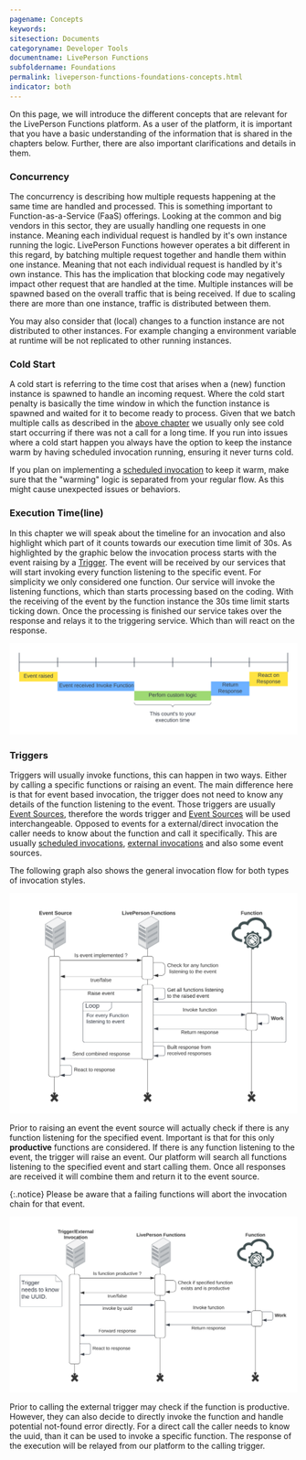 ```yaml
---
pagename: Concepts
keywords:
sitesection: Documents
categoryname: Developer Tools
documentname: LivePerson Functions
subfoldername: Foundations
permalink: liveperson-functions-foundations-concepts.html
indicator: both
---
```


On this page, we will introduce the different concepts that are relevant for the LivePerson Functions platform. As a user of the platform, it is important that you have a basic understanding of the information that is shared in the chapters below. Further, there are also important clarifications and details in them.

### Concurrency

The concurrency is describing how multiple requests happening at the same time are handled and processed. This is something important to Function-as-a-Service (FaaS) offerings. Looking at the common and big vendors in this sector, they are usually handling one requests in one instance. Meaning each individual request is handled by it's own instance running the logic. LivePerson Functions however operates a bit different in this regard, by batching multiple request together and handle them within one instance. Meaning that not each individual request is handled by it's own instance. This has the implication that blocking code may negatively impact other request that are handled at the time. Multiple instances will be spawned based on the overall traffic that is being received. If due to scaling there are more than one instance, traffic is distributed between them.

You may also consider that (local) changes to a function instance are not distributed to other instances. For example changing a environment variable at runtime will be not replicated to other running instances.

### Cold Start

A cold start is referring to the time cost that arises when a (new) function instance is spawned to handle an incoming request. Where the cold start penalty is basically the time window in which the function instance is spawned and waited for it to become ready to process. Given that we batch multiple calls as described in the [above chapter](#concurrency) we usually only see cold start occurring if there was not a call for a long time. If you run into issues where a cold start happen you always have the option to keep the instance warm by having scheduled invocation running, ensuring it never turns cold.

If you plan on implementing a [scheduled invocation](liveperson-functions-foundations-features.html#scheduling) to keep it warm, make sure that the "warming" logic is separated from your regular flow. As this might cause unexpected issues or behaviors.

### Execution Time(line)

In this chapter we will speak about the timeline for an invocation and also highlight which part of it counts towards our execution time limit of 30s. As highlighted by the graphic below the invocation process starts with the event raising by a [Trigger](#triggers). The event will be received by our services that will start invoking every function listening to the specific event. For simplicity we only considered one function. Our service will invoke the listening functions, which than starts processing based on the coding. With the receiving of the event by the function instance the 30s time limit starts ticking down. Once the processing is finished our service takes over the response and relays it to the triggering service. Which than will react on the response.

<img class="fancyimage" alt="Functions: Execution Timeline" src="img/functions/functions_concepts_timeline.png">

### Triggers

Triggers will usually invoke functions, this can happen in two ways. Either by calling a specific functions or raising an event. The main difference here is that for event based invocation, the trigger does not need to know any details of the function listening to the event. Those triggers are usually [Event Sources](liveperson-functions-event-sources-overview.html), therefore the words trigger and [Event Sources](liveperson-functions-event-sources-overview.html) will be used interchangeable. Opposed to events for a external/direct invocation the caller needs to know about the function and call it specifically. This are usually [scheduled invocations](liveperson-functions-foundations-features.html#scheduling), [external invocations](liveperson-functions-foundations-external-invocation.html) and also some event sources.

The following graph also shows the general invocation flow for both types of invocation styles.

<img class="fancyimage" alt="Functions: Event Invocation" src="img/functions/functions_concept_event_invocation.png">

Prior to raising an event the event source will actually check if there is any function listening for the specified event. Important is that for this only **productive** functions are considered. If there is any function listening to the event, the trigger will raise an event. Our platform will search all functions listening to the specified event and start calling them. Once all responses are received it will combine them and return it to the event source.

{:.notice}
Please be aware that a failing functions will abort the invocation chain for that event.

<img class="fancyimage" alt="Functions: Direct Invocation" src="img/functions/functions_concept_direct_invocation.png">

Prior to calling the external trigger may check if the function is productive. However, they can also decide to directly invoke the function and handle potential not-found error directly. For a direct call the caller needs to know the uuid, than it can be used to invoke a specific function. The response of the execution will be relayed from our platform to the calling trigger.
